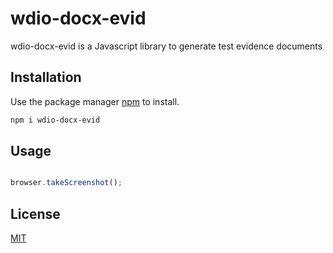 # wdio-docx-evid

wdio-docx-evid is a Javascript library to generate test evidence documents

## Installation

Use the package manager [npm](https://www.npmjs.com/) to install.

```bash
npm i wdio-docx-evid
```

## Usage

```javascript

browser.takeScreenshot();
```

## License
[MIT](https://choosealicense.com/licenses/mit/)
